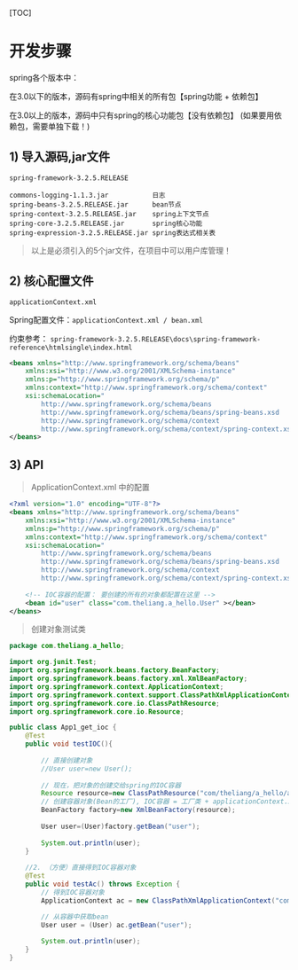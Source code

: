 [TOC]

# 开发步骤

spring各个版本中：

在3.0以下的版本，源码有spring中相关的所有包【spring功能 + 依赖包】

在3.0以上的版本，源码中只有spring的核心功能包【没有依赖包】
		(如果要用依赖包，需要单独下载！)

## 1) 导入源码,jar文件

`spring-framework-3.2.5.RELEASE`

    commons-logging-1.1.3.jar           日志
	spring-beans-3.2.5.RELEASE.jar      bean节点
	spring-context-3.2.5.RELEASE.jar    spring上下文节点
	spring-core-3.2.5.RELEASE.jar       spring核心功能
	spring-expression-3.2.5.RELEASE.jar spring表达式相关表

> 以上是必须引入的5个jar文件，在项目中可以用户库管理！

## 2) 核心配置文件

`applicationContext.xml`

Spring配置文件：`applicationContext.xml / bean.xml`

约束参考：
`spring-framework-3.2.5.RELEASE\docs\spring-framework-reference\htmlsingle\index.html`

```xml
<beans xmlns="http://www.springframework.org/schema/beans"
    xmlns:xsi="http://www.w3.org/2001/XMLSchema-instance"
    xmlns:p="http://www.springframework.org/schema/p"
    xmlns:context="http://www.springframework.org/schema/context"
    xsi:schemaLocation="
        http://www.springframework.org/schema/beans
        http://www.springframework.org/schema/beans/spring-beans.xsd
        http://www.springframework.org/schema/context
        http://www.springframework.org/schema/context/spring-context.xsd">
</beans>   
```

## 3) API

> ApplicationContext.xml 中的配置 

```xml
<?xml version="1.0" encoding="UTF-8"?>
<beans xmlns="http://www.springframework.org/schema/beans"
    xmlns:xsi="http://www.w3.org/2001/XMLSchema-instance"
    xmlns:p="http://www.springframework.org/schema/p"
    xmlns:context="http://www.springframework.org/schema/context"
    xsi:schemaLocation="
        http://www.springframework.org/schema/beans
        http://www.springframework.org/schema/beans/spring-beans.xsd
        http://www.springframework.org/schema/context
        http://www.springframework.org/schema/context/spring-context.xsd">
	
	<!-- IOC容器的配置： 要创建的所有的对象都配置在这里 -->
	<bean id="user" class="com.theliang.a_hello.User" ></bean>
</beans> 
```

> 创建对象测试类

```java
package com.theliang.a_hello;

import org.junit.Test;
import org.springframework.beans.factory.BeanFactory;
import org.springframework.beans.factory.xml.XmlBeanFactory;
import org.springframework.context.ApplicationContext;
import org.springframework.context.support.ClassPathXmlApplicationContext;
import org.springframework.core.io.ClassPathResource;
import org.springframework.core.io.Resource;

public class App1_get_ioc {
	@Test
	public void testIOC(){
		
		// 直接创建对象
		//User user=new User();
		
		// 现在，把对象的创建交给spring的IOC容器
		Resource resource=new ClassPathResource("com/theliang/a_hello/applicationContext.xml");
		// 创建容器对象(Bean的工厂), IOC容器 = 工厂类 + applicationContext.xml
		BeanFactory factory=new XmlBeanFactory(resource);
		
		User user=(User)factory.getBean("user");
		
		System.out.println(user);
	}
	
	//2. （方便）直接得到IOC容器对象 
	@Test
	public void testAc() throws Exception {
		// 得到IOC容器对象
		ApplicationContext ac = new ClassPathXmlApplicationContext("com/theliang/a_hello/applicationContext.xml");

		// 从容器中获取bean
		User user = (User) ac.getBean("user");
		
		System.out.println(user);
	}
}
```
